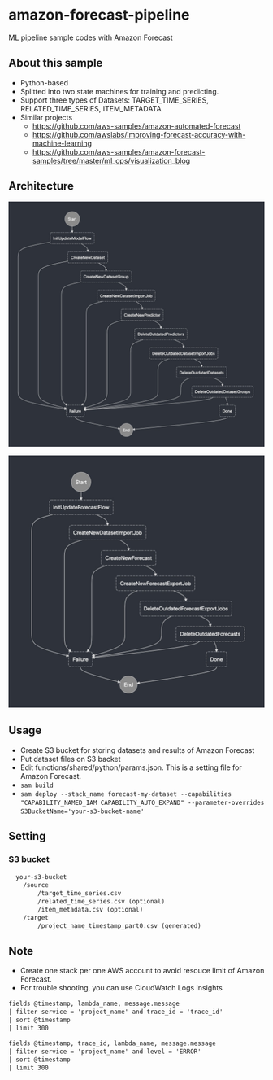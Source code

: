 # amazon-forecast-pipeline
ML pipeline sample codes with Amazon Forecast

## About this sample
- Python-based
- Splitted into two state machines for training and predicting.
- Support three types of Datasets: TARGET_TIME_SERIES, RELATED_TIME_SERIES, ITEM_METADATA
- Similar projects
  - https://github.com/aws-samples/amazon-automated-forecast
  - https://github.com/awslabs/improving-forecast-accuracy-with-machine-learning
  - https://github.com/aws-samples/amazon-forecast-samples/tree/master/ml_ops/visualization_blog

## Architecture
![update_model_flow](https://github.com/kazuya-iwami/amazon-forecast-pipeline/blob/master/docs/images/update_model_flow.jpg "update_model_flow")

![update_forecast_flow](https://github.com/kazuya-iwami/amazon-forecast-pipeline/blob/master/docs/images/update_forecast_flow.jpg "update_forecast_flow")

## Usage
- Create S3 bucket for storing datasets and results of Amazon Forecast
- Put dataset files on S3 backet
- Edit functions/shared/python/params.json. This is a setting file for Amazon Forecast.
- ```sam build```
- ```sam deploy --stack_name forecast-my-dataset --capabilities "CAPABILITY_NAMED_IAM CAPABILITY_AUTO_EXPAND" --parameter-overrides S3BucketName='your-s3-bucket-name' ```

## Setting
### S3 bucket
```
  your-s3-bucket
    /source
        /target_time_series.csv
        /related_time_series.csv (optional)
        /item_metadata.csv (optional)
    /target
        /project_name_timestamp_part0.csv (generated)
```

## Note
- Create one stack per one AWS account to avoid resouce limit of Amazon Forecast.
- For trouble shooting, you can use CloudWatch Logs Insights
```
fields @timestamp, lambda_name, message.message
| filter service = 'project_name' and trace_id = 'trace_id'
| sort @timestamp
| limit 300
```

```
fields @timestamp, trace_id, lambda_name, message.message
| filter service = 'project_name' and level = 'ERROR'
| sort @timestamp
| limit 300
```

